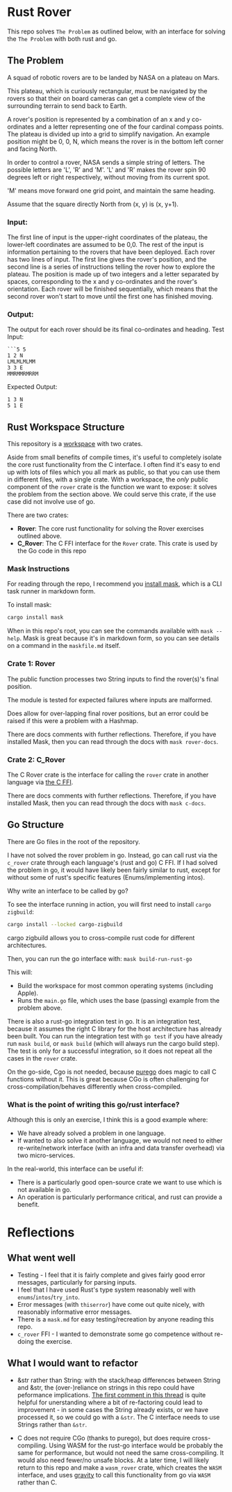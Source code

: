 # Rust Rover
This repo solves `The Problem` as outlined below, with an interface for solving the `The Problem` with both rust and go.

## The Problem
A squad of robotic rovers are to be landed by NASA on a plateau on Mars.

This plateau, which is curiously rectangular, must be navigated by the rovers so that their on board cameras can get a complete view of the surrounding terrain to send back to Earth.

A rover's position is represented by a combination of an x and y co-ordinates and a letter representing one of the four cardinal compass points. The plateau is divided up into a grid to simplify navigation. An example position might be 0, 0, N, which means the rover is in the bottom left corner and facing North.

In order to control a rover, NASA sends a simple string of letters. The possible letters are 'L', 'R' and 'M'. 'L' and 'R' makes the rover spin 90 degrees left or right respectively, without moving from its current spot.

'M' means move forward one grid point, and maintain the same heading.

Assume that the square directly North from (x, y) is (x, y+1).


### Input:
The first line of input is the upper-right coordinates of the plateau, the lower-left coordinates are assumed to be 0,0.
The rest of the input is information pertaining to the rovers that have been deployed. Each rover has two lines of input. The first line gives the rover's position, and the second line is a series of instructions telling the rover how to explore the plateau.
The position is made up of two integers and a letter separated by spaces, corresponding to the x and y co-ordinates and the rover's orientation.
Each rover will be finished sequentially, which means that the second rover won't start to move until the first one has finished moving.

### Output:
The output for each rover should be its final co-ordinates and heading.
Test Input:
```
```5 5
1 2 N
LMLMLMLMM
3 3 E
MMRMMRMRRM
```

Expected Output:
```
1 3 N
5 1 E
```

## Rust Workspace Structure
This repository is a [workspace](https://doc.rust-lang.org/book/ch14-03-cargo-workspaces.html) with two crates.

Aside from small benefits of compile times, it's useful to completely isolate the core rust functionality from the C interface. I often find it's easy to end up with lots of files which you all mark as public, so that you can use them in different files, with a single crate. With a workspace, the *only* public component of the `rover` crate is the function we want to expose: it solves the problem from the section above. We could serve this crate, if the use case did not involve use of go.

There are two crates:
* **Rover**: The core rust functionality for solving the Rover exercises outlined above.
* **C_Rover**: The C FFI interface for the `Rover` crate. This crate is used by the Go code in this repo

### Mask Instructions
For reading through the repo, I recommend you [install mask](https://github.com/jacobdeichert/mask), which is a CLI task runner in markdown form.

To install mask:
```sh
cargo install mask
```

When in this repo's root, you can see the commands available with `mask --help`.
Mask is great because it's in markdown form, so you can see details on a command in the `maskfile.md` itself.

### Crate 1: Rover
The public function processes two String inputs to find the rover(s)'s final position.

The module is tested for expected failures where inputs are malformed.

Does allow for over-lapping final rover positions, but an error could be raised if this were a problem with a Hashmap.

There are docs comments with further reflections. Therefore, if you have installed Mask, then you can read through the docs with `mask rover-docs`.

### Crate 2: C_Rover
The C Rover crate is the interface for calling the `rover` crate in another language via [the C FFI](https://doc.rust-lang.org/nomicon/ffi.html).

There are docs comments with further reflections. Therefore, if you have installed Mask, then you can read through the docs with `mask c-docs`.


## Go Structure
There are Go files in the root of the repository.

I have not solved the rover  problem in go. Instead, go can call rust via the `c_rover` crate through each language's (rust and go) C FFI. If I had solved the problem in go, it would have likely been fairly similar to rust, except for without some of rust's specific features (Enums/implementing intos).

Why write an interface to be called by go?

To see the interface running in action, you will first need to install `cargo zigbuild`:
```sh
cargo install --locked cargo-zigbuild
```
cargo zigbuild allows you to cross-compile rust code for different architectures.

Then, you can run the go interface with:
`mask build-run-rust-go`

This will:
* Build the workspace for most common operating systems (including Apple).
* Runs the `main.go` file, which uses the base (passing) example from the problem above.

There is also a rust-go integration test in go.
It is an integration test, because it assumes the right C library for the host architecture has already been built.
You can run the integration test with `go test` if you have already run `mask build`, or `mask build` (which will always run the cargo build step). The test is only for a successful integration, so it does not repeat  all the cases in the `rover` crate.

On the go-side, Cgo is not needed, because [purego](https://github.com/ebitengine/purego) does magic to call C functions without it. This is great because CGo is often challenging for cross-compilation/behaves differently when cross-compiled.

### What is the point of writing this go/rust interface?
Although this is only an exercise, I think this is a good example where: 
* We have already solved a problem in one language.
* If wanted to also solve it another language, we would not need to either re-write/network interface (with an infra and data transfer overhead) via two micro-services.

In the real-world, this interface can be useful if:
* There is a particularly good open-source crate we want to use which is not available in go.
* An operation is particularly performance critical, and rust can provide a benefit.

# Reflections

## What went well
* Testing - I feel that it is fairly complete and gives fairly good error messages, particularly for parsing inputs.
* I feel that I have used Rust's type system reasonably well with `enums`/`intos`/`try_into`.
* Error messages (with `thiserror`) have come out quite nicely, with reasonably informative error messages.
* There  is a `mask.md` for easy testing/recreation by anyone reading this repo.
* `c_rover` FFI - I wanted to demonstrate some go competence without re-doing the exercise.

## What I would want to refactor
* &str rather than String: with the stack/heap differences between String and &str, the (over-)reliance on strings in this repo could have peformance implications. [The first comment in this thread](https://users.rust-lang.org/t/understanding-when-to-use-string-vs-str/103746/2) is quite helpful for unerstanding where a bit of re-factoring could lead to improvement - in some cases the String already exists, or we have processed it, so we could go with a `&str`. The C interface needs to use Strings rather than `&str`.

* C does not require CGo (thanks to purego), but does require cross-compiling. Using WASM for the rust-go interface would be probably the same for performance, but would not need the same cross-compiling. It would also need fewer/no unsafe blocks. At a later time, I will likely return to this repo and make a `wasm_rover` crate, which creates the `WASM` interface, and uses [gravity](https://github.com/arcjet/gravity) to call this functionality from go via `WASM` rather than C.
